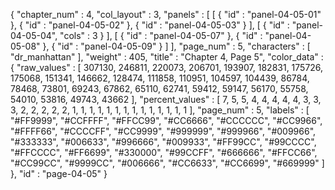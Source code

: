 {
  "chapter_num" : 4,
  "col_layout" : 3,
  "panels" : [
    [
      {
        "id" : "panel-04-05-01"
      },
      {
        "id" : "panel-04-05-02"
      },
      {
        "id" : "panel-04-05-03"
      }
    ],
    [
      {
        "id" : "panel-04-05-04",
        "cols" : 3
      }
    ],
    [
      {
        "id" : "panel-04-05-07"
      },
      {
        "id" : "panel-04-05-08"
      },
      {
        "id" : "panel-04-05-09"
      }
    ]
  ],
  "page_num" : 5,
  "characters" : [
    "dr_manhattan"
  ],
  "weight" : 405,
  "title" : "Chapter 4, Page 5",
  "color_data" : {
    "raw_values" : [
      307130,
      246811,
      220073,
      206701,
      193907,
      182831,
      175726,
      175068,
      151341,
      146662,
      128474,
      111858,
      110951,
      104597,
      104439,
      86784,
      78468,
      73801,
      69243,
      67862,
      65110,
      62741,
      59412,
      59147,
      56170,
      55758,
      54010,
      53816,
      49743,
      43662
    ],
    "percent_values" : [
      7,
      5,
      5,
      4,
      4,
      4,
      4,
      4,
      3,
      3,
      3,
      2,
      2,
      2,
      2,
      2,
      1,
      1,
      1,
      1,
      1,
      1,
      1,
      1,
      1,
      1,
      1,
      1,
      1,
      1
    ],
    "page_num" : 5,
    "labels" : [
      "#FF9999",
      "#CCFFFF",
      "#FFCC99",
      "#CC6666",
      "#CCCCCC",
      "#CC9966",
      "#FFFF66",
      "#CCCCFF",
      "#CC9999",
      "#999999",
      "#999966",
      "#009966",
      "#333333",
      "#006633",
      "#996666",
      "#009933",
      "#FF99CC",
      "#99CCCC",
      "#FFCCCC",
      "#FF6699",
      "#330000",
      "#99CCFF",
      "#666666",
      "#FFCC66",
      "#CC99CC",
      "#9999CC",
      "#006666",
      "#CC6633",
      "#CC6699",
      "#669999"
    ]
  },
  "id" : "page-04-05"
}
